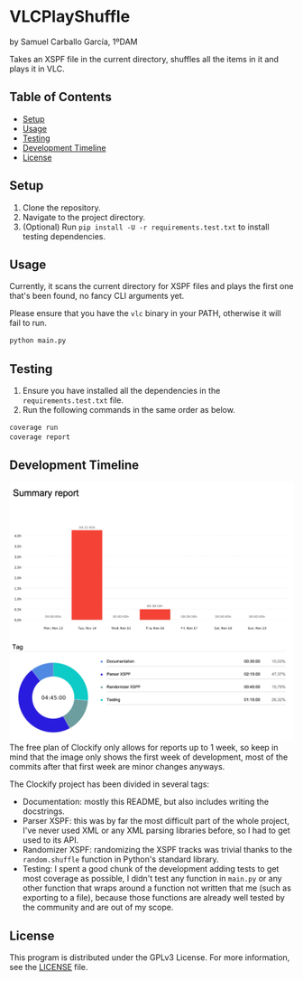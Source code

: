 # VLCPlayShuffle

by Samuel Carballo García, 1ºDAM

Takes an XSPF file in the current directory, shuffles all the items in it and plays it in VLC.

## Table of Contents

- [Setup](#setup)
- [Usage](#usage)
- [Testing](#testing)
- [Development Timeline](#development-timeline)
- [License](#license)

## Setup

1. Clone the repository.
2. Navigate to the project directory.
3. (Optional) Run `pip install -U -r requirements.test.txt` to install testing dependencies.

## Usage

Currently, it scans the current directory for XSPF files and plays the first one that's been found, no fancy CLI arguments yet.

Please ensure that you have the `vlc` binary in your PATH, otherwise it will fail to run.
```bash
python main.py
```

## Testing

1. Ensure you have installed all the dependencies in the `requirements.test.txt` file.
2. Run the following commands in the same order as below.
```bash
coverage run
coverage report
```

## Development Timeline
![Clockify timeline image](images/clockify.png)
The free plan of Clockify only allows for reports up to 1 week, so keep in mind that the image only shows the first week of development, most of the commits after that first week are minor changes anyways.

The Clockify project has been divided in several tags:
- Documentation: mostly this README, but also includes writing the docstrings.
- Parser XSPF: this was by far the most difficult part of the whole project, I've never used XML or any XML parsing libraries before, so I had to get used to its API.
- Randomizer XSPF: randomizing the XSPF tracks was trivial thanks to the `random.shuffle` function in Python's standard library.
- Testing: I spent a good chunk of the development adding tests to get most coverage as possible, I didn't test any function in `main.py` or any other function that wraps around a function not written that me (such as exporting to a file), because those functions are already well tested by the community and are out of my scope.

## License

This program is distributed under the GPLv3 License. For more information, see the [LICENSE](LICENSE) file.
